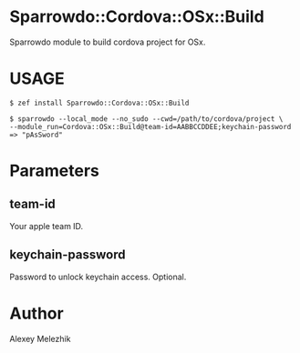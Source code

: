 # Sparrowdo::Cordova::OSx::Build

Sparrowdo module to build cordova project for OSx.

# USAGE

    $ zef install Sparrowdo::Cordova::OSx::Build

    $ sparrowdo --local_mode --no_sudo --cwd=/path/to/cordova/project \
    --module_run=Cordova::OSx::Build@team-id=AABBCCDDEE;keychain-password => "pAsSword"

# Parameters

## team-id

Your apple team ID.

## keychain-password

Password to unlock keychain access. Optional.


# Author

Alexey Melezhik

